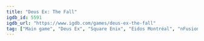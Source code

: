 ```yaml
---
title: "Deus Ex: The Fall"
igdb_id: 5591
igdb_url: "https://www.igdb.com/games/deus-ex-the-fall"
tag: ["Main game", "Deus Ex", "Square Enix", "Eidos Montréal", "nFusion Interactive LLC", "Darkwind Media Ltd.", "Shooter", "Role-playing (RPG)", "Adventure", "Single player", "First person", "Action", "Science fiction", "Open world"]
---
```


